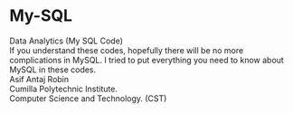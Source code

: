 # My-SQL 
Data Analytics (My SQL Code) <br>
If you understand these codes, hopefully there will be no more complications in MySQL. I tried to put everything you need to know about MySQL in these codes. <br>
Asif Antaj Robin <br>
Cumilla Polytechnic Institute. <br>
Computer Science and Technology. (CST)
